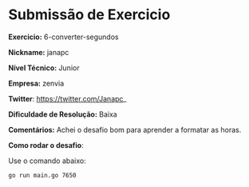 # Submissão de Exercicio

**Exercicio:** 6-converter-segundos

**Nickname:** janapc

**Nível Técnico:** Junior

**Empresa:** zenvia

**Twitter**: https://twitter.com/Janapc_

**Dificuldade de Resolução:** Baixa

**Comentários:** Achei o desafio bom para aprender a formatar as horas.

**Como rodar o desafio**:

Use o comando abaixo:

```bash
go run main.go 7650
```
